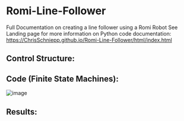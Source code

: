 # Romi-Line-Follower
Full Documentation on creating a line follower using a Romi Robot
See Landing page for more information on Python code documentation: https://ChrisSchniepp.github.io/Romi-Line-Follower/html/index.html


## Control Structure:

## Code (Finite State Machines):
![image](https://github.com/user-attachments/assets/3e9f5e1a-7e69-452e-843c-5f5a68c3afdf)


## Results:
